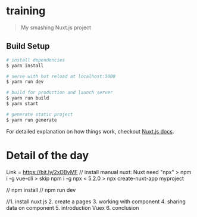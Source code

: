 # training

> My smashing Nuxt.js project

## Build Setup

``` bash
# install dependencies
$ yarn install

# serve with hot reload at localhost:3000
$ yarn run dev

# build for production and launch server
$ yarn run build
$ yarn start

# generate static project
$ yarn run generate
```

For detailed explanation on how things work, checkout [Nuxt.js docs](https://nuxtjs.org).

# Detail of the day
Link = https://bit.ly/2xDByMF // 
install manual nuxt:
Nuxt need "npx" 
    > npm i -g vue-cli
    > skip npm i -g npx < 5.2.0
    > npx create-nuxt-app myproject

// npm install
// npm run dev

//1. install nuxt js
2. create a pages
3. working with component
4. sharing data on component
5. introduction Vuex
6. conclusion
